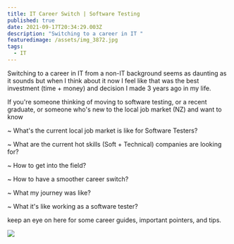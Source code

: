 ```yaml
---
title: IT Career Switch | Software Testing
published: true
date: 2021-09-17T20:34:29.003Z
description: "Switching to a career in IT "
featuredimage: /assets/img_3872.jpg
tags:
  - IT
---
```

Switching to a career in IT from a non-IT background seems as daunting as it sounds but when I think about it now I feel like that was the best investment (time + money) and decision I made 3 years ago in my life.

If you're someone thinking of moving to software testing, or a recent graduate, or someone who's new to the local job market (NZ) and want to know

~ What's the current local job market is like for Software Testers?

~ What are the current hot skills (Soft + Technical) companies are looking for?  

~ How to get into the field?

~ How to have a smoother career switch? 

~ What my journey was like?

~ What it's like working as a software tester?

keep an eye on here for some career guides, important pointers, and tips. 

![](/assets/img_3875.jpg)